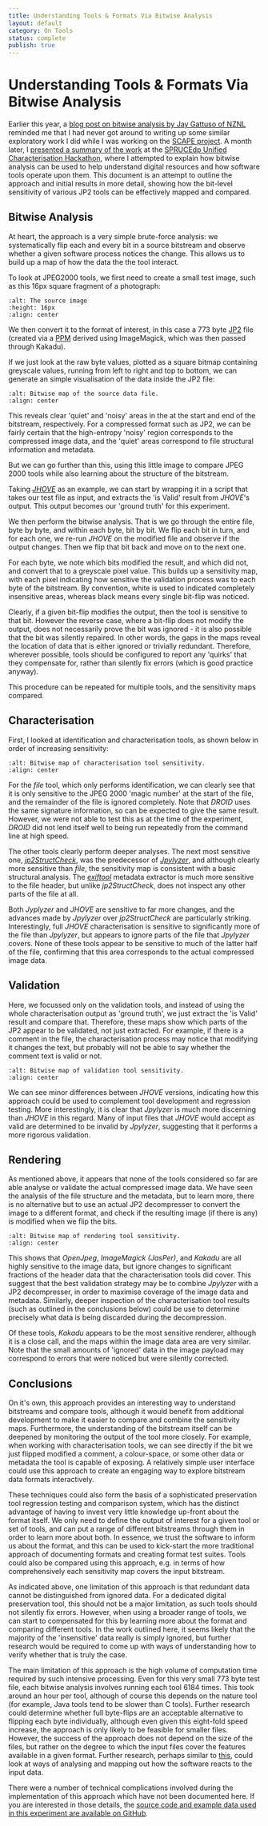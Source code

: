 ```yaml
---
title: Understanding Tools & Formats Via Bitwise Analysis
layout: default
category: On Tools
status: complete
publish: true
---
```

# Understanding Tools & Formats Via Bitwise Analysis

Earlier this year, a [blog post on bitwise analysis by Jay Gattuso of NZNL][5] reminded me that I had never got around to writing up some similar exploratory work I did while I was working on the [SCAPE project][12]. A month later, I [presented a summary of the work][4] at the [SPRUCEdp Unified Characterisation Hackathon][3], where I attempted to explain how bitwise analysis can be used to help understand digital resources and how software tools operate upon them. This document is an attempt to outline the approach and initial results in more detail, showing how the bit-level sensitivity of various JP2 tools can be effectively mapped and compared.


Bitwise Analysis
----------------

At heart, the approach is a very simple brute-force analysis: we systematically flip each and every bit in a source bitstream and observe whether a given software process notices the change. This allows us to build up a map of how the data the the tool interact.

To look at JPEG2000 tools, we first need to create a small test image, such as this 16px square fragment of a photograph:

```{image} ./images/16px-photo.png
:alt: The source image
:height: 16px
:align: center
```

We then convert it to the format of interest, in this case a 773 byte [JP2][2] file (created via a [PPM][1] derived using ImageMagick, which was then passed through Kakadu).

If we just look at the raw byte values, plotted as a square bitmap containing greyscale values, running from left to right and top to bottom, we can generate an simple visualisation of the data inside the JP2 file:

```{image} ./images/fig-bm-original.png
:alt: Bitwise map of the source data file.
:align: center
```

This reveals clear 'quiet' and 'noisy' areas in the at the start and end of the bitstream, respectively. For a compressed format such as JP2, we can be fairly certain that the high-entropy 'noisy' region corresponds to the compressed image data, and the 'quiet' areas correspond to file structural information and metadata. 

But we can go further than this, using this little image to compare JPEG 2000 tools while also learning about the structure of the bitstream.

Taking [_JHOVE_][9] as an example, we can start by wrapping it in a script that takes our test file as input, and extracts the 'is Valid' result from _JHOVE_'s output. This output becomes our 'ground truth' for this experiment.

We then perform the bitwise analysis. That is we go through the entire file, byte by byte, and within each byte, bit by bit. We flip each bit in turn, and for each one, we re-run _JHOVE_ on the modified file and observe if the output changes. Then we flip that bit back and move on to the next one.

For each byte, we note which bits modified the result, and which did not, and convert that to a greyscale pixel value. This builds up a sensitivity map, with each pixel indicating how sensitive the validation process was to each byte of the bitstream. By convention, white is used to indicated completely insensitive areas, whereas black means every single bit-flip was noticed.

Clearly, if a given bit-flip modifies the output, then the tool is sensitive to that bit. However the reverse case, where a bit-flip does not modify the output, does not necessarily prove the bit was ignored - it is also possible that the bit was silently repaired. In other words, the gaps in the maps reveal the location of data that is either ignored or trivially redundant. Therefore, wherever possible, tools should be configured to report any 'quirks' that they compensate for, rather than silently fix errors (which is good practice anyway). 

This procedure can be repeated for multiple tools, and the sensitivity maps compared.


Characterisation
----------------

First, I looked at identification and characterisation tools, as shown below in order of increasing sensitivity:

```{image} ./images/fig-bm-chartools.png
:alt: Bitwise map of characterisation tool sensitivity.
:align: center
```

For the _file_ tool, which only performs identification, we can clearly see that it is only sensitive to the JPEG 2000 'magic number' at the start of the file, and the remainder of the file is ignored completely. Note that _DROID_ uses the same signature information, so can be expected to give the same result. However, we were not able to test this as at the time of the experiment, _DROID_ did not lend itself well to being run repeatedly from the command line at high speed.

The other tools clearly perform deeper analyses. The next most sensitive one, [_jp2StructCheck_][6], was the predecessor of [_Jpylyzer_][7], and although clearly more sensitive than _file_, the sensitivity map is consistent with a basic structural analysis. The [_exiftool_][8] metadata extractor is much more sensitive to the file header, but unlike _jp2StructCheck_, does not inspect any other parts of the file at all. 

Both _Jyplyzer_ and _JHOVE_ are sensitive to far more changes, and the advances made by _Jpylyzer_ over _jp2StructCheck_ are particularly striking. Interestingly, full _JHOVE_ characterisation is sensitive to significantly more of the file than _Jpylyzer_, but appears to ignore parts of the file that _Jpylyzer_ covers. None of these tools appear to be sensitive to much of the latter half of the file, confirming that this area corresponds to the actual compressed image data.


Validation
----------

Here, we focussed only on the validation tools, and instead of using the whole characterisation output as 'ground truth', we just extract the 'is Valid' result and compare that. Therefore, these maps show which parts of the JP2 appear to be validated, not just extracted. For example, if there is a comment in the file, the characterisation process may notice that modifying it changes the text, but probably will not be able to say whether the comment text is valid or not.

```{image} ./images/fig-bm-validtools.png
:alt: Bitwise map of validation tool sensitivity.
:align: center
````

We can see minor differences between _JHOVE_ versions, indicating how this approach could be used to complement tool development and regression testing. More interestingly, it is clear that _Jpylyzer_ is much more discerning than _JHOVE_ in this regard. Many of input files that _JHOVE_ would accept as valid are determined to be invalid by _Jpylyzer_, suggesting that it performs a more rigorous validation.


Rendering
---------

As mentioned above, it appears that none of the tools considered so far are able analyse or validate the actual compressed image data. We have seen the analysis of the file structure and the metadata, but to learn more, there is no alternative but to use an actual JP2 decompresser to convert the image to a different format, and check if the resulting image (if there is any) is modified when we flip the bits.

```{image} ./images/fig-bm-rendertools.png
:alt: Bitwise map of rendering tool sensitivity.
:align: center
````

This shows that _OpenJpeg_, _ImageMagick (JasPer)_, and _Kakadu_ are all highly sensitive to the image data, but ignore changes to significant fractions of the header data that the characterisation tools did cover. This suggest that the best validation strategy may be to combine _Jpylyzer_ with a JP2 decompresser, in order to maximise coverage of the image data and metadata. Similarly, deeper inspection of the characterisation tool results (such as outlined in the conclusions below) could be use to determine precisely what data is being discarded during the decompression.

Of these tools, _Kakadu_ appears to be the most sensitive renderer, although it is a close call, and the maps within the image data area are very similar. Note that the small amounts of 'ignored' data in the image payload may  correspond to errors that were noticed but were silently corrected.


Conclusions
-----------

On it's own, this approach provides an interesting way to understand bitstreams and compare tools, although it would benefit from additional development to make it easier to compare and combine the sensitivity maps. Furthermore, the understanding of the bitstream itself can be deepened by monitoring the output of the tool more closely. For example, when working with characterisation tools, we can see directly if the bit we just flipped modified a comment, a colour-space, or some other data or metadata the tool is capable of exposing. A relatively simple user interface could use this approach to create an engaging way to explore bitstream data formats interactively.

These techniques could also form the basis of a sophisticated preservation tool regression testing and comparison system, which has the distinct advantage of having to invest very little knowledge up-front about the format itself. We only need to define the output of interest for a given tool or set of tools, and can put a range of different bitstreams through them in order to learn more about both. In essence, we trust the software to inform us about the format, and this can be used to kick-start the more traditional approach of documenting formats and creating format test suites. Tools could also be compared using this approach, e.g. in terms of how comprehensively each sensitivity map covers the input bitstream.

As indicated above, one limitation of this approach is that redundant data cannot be distinguished from ignored data. For a dedicated digital preservation tool, this should not be a major limitation, as such tools should not silently fix errors. However, when using a broader range of tools, we can start to compensated for this by learning more about the format and comparing different tools. In the work outlined here, it seems likely that the majority of the 'insensitive' data really is simply ignored, but further research would be required to come up with ways of understanding how to verify whether that is truly the case.

The main limitation of this approach is the high volume of computation time required by such intensive processing. Even for this very small 773 byte test file, each bitwise analysis involves running each tool 6184 times. This took around an hour per tool, although of course this depends on the nature tool (for example, Java tools tend to be slower than C tools). Further research could determine whether full byte-flips are an acceptable alternative to flipping each byte individually, although even given this eight-fold speed increase, the approach is only likely to be feasible for smaller files. However, the success of the approach does not depend on the size of the files, but rather on the degree to which the input files cover the features available in a given format. Further research, perhaps similar to [this][10], could look at ways of analysing and mapping out how the software reacts to the input data.

There were a number of technical complications involved during the implementation of this approach which have not been documented here. If you are interested in those details, the [source code and example data used in this experiment are available on GitHub][11]. 

[1]: images/bitwiser/16px-photo-png-im.ppm
[2]: images/bitwiser/16px-photo-png-im-ppm-kdu.jp2
[3]: http://wiki.opf-labs.org/display/SPR/SPRUCE+Hackathon+Leeds,+Unified+Characterisation
[4]: http://www.slideshare.net/andrewnjackson/unified-characterisation-please
[5]: http://www.openplanetsfoundation.org/blogs/2013-02-14-exploring-impact-flipped-bits
[6]: https://github.com/bitsgalore/jp2StructCheck
[7]: http://openplanetsfoundation.org/software/jpylyzer
[8]: http://www.sno.phy.queensu.ca/~phil/exiftool/
[9]: http://jhove.sourceforge.net/
[10]: https://code.google.com/p/imagetestsuite/wiki/AboutTestSuite
[11]: https://github.com/openplanets/bitwiser
[12]: http://www.scape-project.eu/


